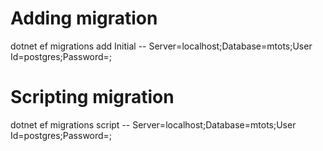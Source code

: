 ﻿# Adding migration

dotnet ef migrations add Initial -- Server=localhost;Database=mtots;User Id=postgres;Password=;

# Scripting migration

dotnet ef migrations script -- Server=localhost;Database=mtots;User Id=postgres;Password=;
